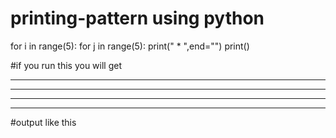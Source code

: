 # printing-pattern using python

for i in range(5):
  for j in range(5):
    print(" * ",end="")
  print()

#if you run this you will get 
* * * *
* * * *
* * * *
* * * *

#output like this
